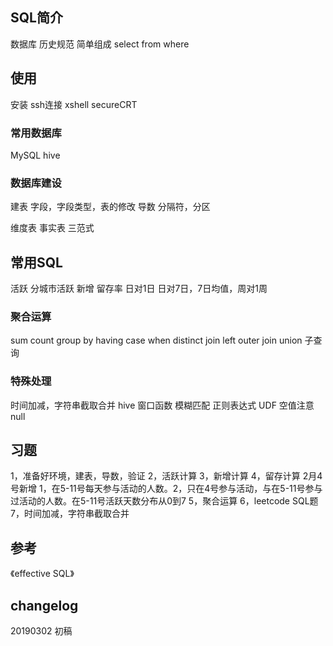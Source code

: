 ## SQL简介
数据库
历史规范
简单组成 select from where
## 使用
安装
ssh连接 xshell secureCRT

### 常用数据库
MySQL
hive

### 数据库建设
建表
    字段，字段类型，表的修改
导数
    分隔符，分区

维度表
事实表
三范式

## 常用SQL
活跃 分城市活跃
新增 
留存率 日对1日 日对7日，7日均值，周对1周

### 聚合运算
sum count group by  having
case when
distinct
join left outer join
union
子查询

### 特殊处理
时间加减，字符串截取合并
hive 窗口函数
模糊匹配 正则表达式
UDF
空值注意 null

## 习题
1，准备好环境，建表，导数，验证
2，活跃计算
3，新增计算
4，留存计算 
2月4号新增 1，在5-11号每天参与活动的人数。2，只在4号参与活动，与在5-11号参与过活动的人数。在5-11号活跃天数分布从0到7
5，聚合运算
6，leetcode SQL题
7，时间加减，字符串截取合并

## 参考
《effective SQL》
## changelog
20190302 初稿


